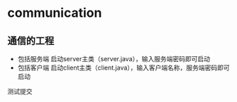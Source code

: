 # communication

通信的工程
--------

- 包括服务端
启动server主类（server.java），输入服务端密码即可启动
- 包括客户端
启动client主类（client.java），输入客户端名称，服务端密码即可启动

测试提交